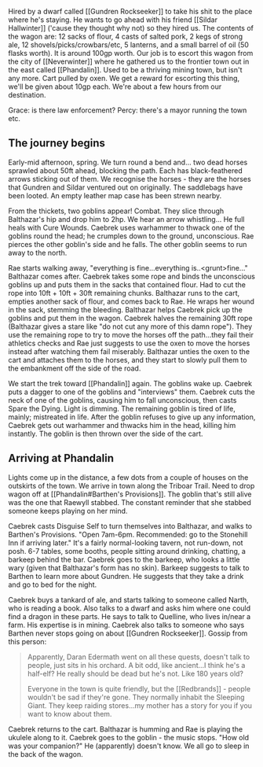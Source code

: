 Hired by a dwarf called [[Gundren Rockseeker]] to take his shit to the place where he's staying. He wants to go ahead with his friend [[Sildar Hallwinter]] ('cause they thought why not) so they hired us. The contents of the wagon are: 12 sacks of flour, 4 casts of salted pork, 2 kegs of strong ale, 12 shovels/picks/crowbars/etc, 5 lanterns, and a small barrel of oil (50 flasks worth). It is around 100gp worth. Our job is to escort this wagon from the city of [[Neverwinter]] where he gathered us to the frontier town out in the east called [[Phandalin]]. Used to be a thriving mining town, but isn't any more. Cart pulled by oxen. We get a reward for escorting this thing, we'll be given about 10gp each. We're about a few hours from our destination.

Grace: is there law enforcement? Percy: there's a mayor running the town etc.

## The journey begins
Early-mid afternoon, spring. We turn round a bend and... two dead horses sprawled about 50ft ahead, blocking the path. Each has black-feathered arrows sticking out of them. We recognise the horses - they are the horses that Gundren and Sildar ventured out on originally. The saddlebags have been looted. An empty leather map case has been strewn nearby.

From the thickets, two goblins appear! Combat. They slice through Balthazar's hip and drop him to 2hp. We hear an arrow whistling... He full heals with Cure Wounds. Caebrek uses warhammer to thwack one of the goblins round the head; he crumples down to the ground, unconscious. Rae pierces the other goblin's side and he falls. The other goblin seems to run away to the north.

Rae starts walking away, "everything is fine...everything is..\<grunt\>fine..." Balthazar comes after. Caebrek takes some rope and binds the unconscious goblins up and puts them in the sacks that contained flour. Had to cut the rope into 10ft + 10ft + 30ft remaining chunks. Balthazar runs to the cart, empties another sack of flour, and comes back to Rae. He wraps her wound in the sack, stemming the bleeding. Balthazar helps Caebrek pick up the goblins and put them in the wagon. Caebrek halves the remaining 30ft rope (Balthazar gives a stare like "do not cut any more of this damn rope"). They use the remaining rope to try to move the horses off the path...they fail their athletics checks and Rae just suggests to use the oxen to move the horses instead after watching them fail miserably. Balthazar unties the oxen to the cart and attaches them to the horses, and they start to slowly pull them to the embankment off the side of the road.

We start the trek toward [[Phandalin]] again. The goblins wake up. Caebrek puts a dagger to one of the goblins and "interviews" them. Caebrek cuts the neck of one of the goblins, causing him to fall unconscious, then casts Spare the Dying. Light is dimming. The remaining goblin is tired of life, mainly; mistreated in life. After the goblin refuses to give up any information, Caebrek gets out warhammer and thwacks him in the head, killing him instantly. The goblin is then thrown over the side of the cart.

## Arriving at Phandalin
Lights come up in the distance, a few dots from a couple of houses on the outskirts of the town. We arrive in town along the Triboar Trail. Need to drop wagon off at [[Phandalin#Barthen's Provisions]]. The goblin that's still alive was the one that Raewyll stabbed. The constant reminder that she stabbed someone keeps playing on her mind.

Caebrek casts Disguise Self to turn themselves into Balthazar, and walks to Barthen's Provisions. "Open 7am-6pm. Recommended: go to the Stonehill Inn if arriving later." It's a fairly normal-looking tavern, not run-down, not posh. 6-7 tables, some booths, people sitting around drinking, chatting, a barkeep behind the bar. Caebrek goes to the barkeep, who looks a little wary (given that Balthazar's form has no skin). Barkeep suggests to talk to Barthen to learn more about Gundren. He suggests that they take a drink and go to bed for the night.

Caebrek buys a tankard of ale, and starts talking to someone called Narth, who is reading a book. Also talks to a dwarf and asks him where one could find a dragon in these parts. He says to talk to Quelline, who lives in/near a farm. His expertise is in mining. Caebrek also talks to someone who says Barthen never stops going on about [[Gundren Rockseeker]]. Gossip from this person: 

>Apparently, Daran Edermath went on all these quests, doesn't talk to people, just sits in his orchard. A bit odd, like ancient...I think he's a half-elf? He really should be dead but he's not. Like 180 years old?
>
>Everyone in the town is quite friendly, but the [[Redbrands]] - people wouldn't be sad if they're gone. They normally inhabit the Sleeping Giant. They keep raiding stores...my mother has a story for you if you want to know about them.

Caebrek returns to the cart. Balthazar is humming and Rae is playing the ukulele along to it. Caebrek goes to the goblin - the music stops. "How old was your companion?" He (apparently) doesn't know. We all go to sleep in the back of the wagon.